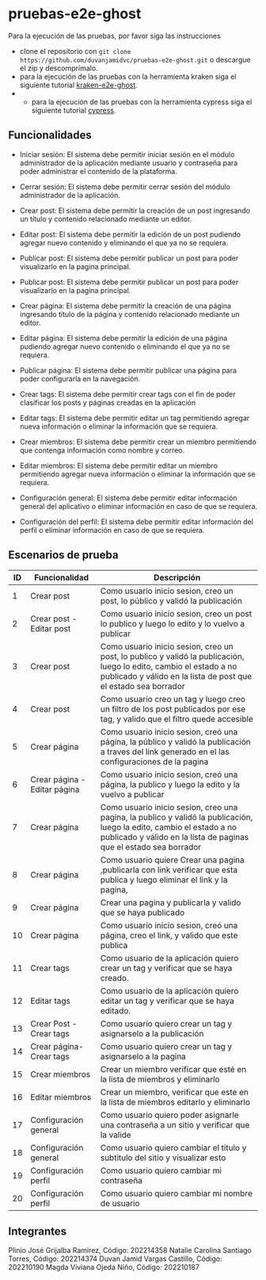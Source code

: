 # pruebas-e2e-ghost
Para la ejecución de las pruebas, por favor siga las instrucciones
- clone el repositorio con ```git clone https://github.com/duvanjamidvc/pruebas-e2e-ghost.git``` o descargue el zip y descomprímalo.
- para la ejecución de las pruebas con la herramienta kraken siga el siguiente tutorial [kraken-e2e-ghost](kraken-e2e-ghost/README.md).
- - para la ejecución de las pruebas con la herramienta cypress siga el siguiente tutorial [cypress](cypress/README.md).

## Funcionalidades
-   Iniciar sesión: El sistema debe permitir iniciar sesión en el módulo administrador de la aplicación mediante usuario y contraseña para poder administrar el contenido de la plataforma.

-   Cerrar sesión: El sistema debe permitir cerrar sesión del módulo administrador de la aplicación.

-   Crear post: El sistema debe permitir la creación de un post ingresando un título y contenido relacionado mediante un editor.

-   Editar post: El sistema debe permitir la edición de un post pudiendo agregar nuevo contenido y eliminando el que ya no se requiera.

-   Publicar post: El sistema debe permitir publicar un post para poder visualizarlo en la pagina principal.

-   Publicar post: El sistema debe permitir publicar un post para poder visualizarlo en la pagina principal.

-   Crear página: El sistema debe permitir la creación de una página ingresando título de la página y contenido relacionado mediante un editor.

-   Editar página: El sistema debe permitir la edición de una página pudiendo agregar nuevo contenido o eliminando el que ya no se requiera.

-   Publicar página: El sistema debe permitir publicar una página para poder configurarla en la navegación.

-   Crear tags: El sistema debe permitir crear tags con el fin de poder clasificar los posts y páginas creadas en la aplicación

-   Editar tags: El sistema debe permitir editar un tag permitiendo agregar nueva información o eliminar la información que se requiera.

-   Crear miembros: El sistema debe permitir crear un miembro permitiendo que contenga información como nombre y correo.

-   Editar miembros: El sistema debe permitir editar un miembro permitiendo agregar nueva información o eliminar la información que se requiera.

-   Configuración general: El sistema debe permitir editar información general del aplicativo o eliminar información en caso de que se requiera.

-   Configuración del perfil: El sistema debe permitir editar información del perfil o eliminar información en caso de que se requiera.

## Escenarios de prueba

| ID | Funcionalidad                | Descripción                                                                                                                                                                                 |
| -- | ---------------------------- | ------------------------------------------------------------------------------------------------------------------------------------------------------------------------------------------- |
| 1  | Crear post                   | Como usuario inicio sesion, creo un post, lo público y validó la publicación                                                                                                                |
| 2  | Crear post - Editar post     | Como usuario inicio sesion, creo un post lo publico y luego lo edito y lo vuelvo a publicar                                                                                                 |
| 3  | Crear post                   | Como usuario inicio sesion, creo un post, lo publico y validó la publicación, luego lo edito, cambio el estado a no publicado y válido en la lista de post que el estado sea borrador       |
| 4  | Crear post                   | Como usuario creo un tag y luego creo un filtro de los post publicados por ese tag, y valido que el filtro quede accesible                                                                  |
| 5  | Crear página                 | Como usuario inicio sesion, creó una página, la público y validó la publicación a traves del link generado en el las configuraciones de la pagina                                           |
| 6  | Crear página - Editar página | Como usuario inicio sesion, creó una página, la publico y luego la edito y la vuelvo a publicar                                                                                             |
| 7  | Crear página                 | Como usuario inicio sesion, creo una pagina, la publico y validó la publicación, luego la edito, cambio el estado a no publicado y válido en la lista de paginas que el estado sea borrador |
| 8  | Crear página                 | Como usuario quiere Crear una pagina ,publicarla con link verificar que esta publica y luego eliminar el link y la pagina,                                                                  |
| 9  | Crear página                 | Crear una pagina y publicarla y valido que se haya publicado                                                                                                                                |
| 10 | Crear página                 | Como usuario inicio sesion, creó una página, creo el link, y valido que este publica                                                                                                        |
| 11 | Crear tags                   | Como usuario de la aplicación quiero crear un tag y verificar que se haya creado.                                                                                                           |
| 12 | Editar tags                  | Como usuario de la aplicación quiero editar un tag y verificar que se haya editado.                                                                                                         |
| 13 | Crear Post - Crear tags      | Como usuario quiero crear un tag y asignarselo a la publicación                                                                                                                             |
| 14 | Crear página- Crear tags     | Como usuario quiero crear un tag y asignarselo a la pagina                                                                                                                                  |
| 15 | Crear miembros               | Crear un miembro verificar que esté en la lista de miembros y eliminarlo                                                                                                                    |
| 16 | Editar miembros              | Crear un miembro, verificar que este en la lista de miembros editarlo y eliminarlo                                                                                                          |
| 17 | Configuración general        | Como usuario quiero poder asignarle una contraseña a un sitio y verificar que la valide                                                                                                     |
| 18 | Configuración general        | Como usuario quiero cambiar el titulo y subtitulo del sitio y visualizar esto                                                                                                               |
| 19 | Configuración perfil         | Como usuario quiero cambiar mi contraseña                                                                                                                                                   |
| 20 | Configuración perfil         | Como usuario quiero cambiar mi nombre de usuario                                                                                                                                            |

## Integrantes
Plinio José Grijalba Ramirez, Código: 202214358
Natalie Carolina Santiago Torres, Código: 202214374
Duvan Jamid Vargas Castillo, Código: 202210190
Magda Viviana Ojeda Niño, Código: 202210187

